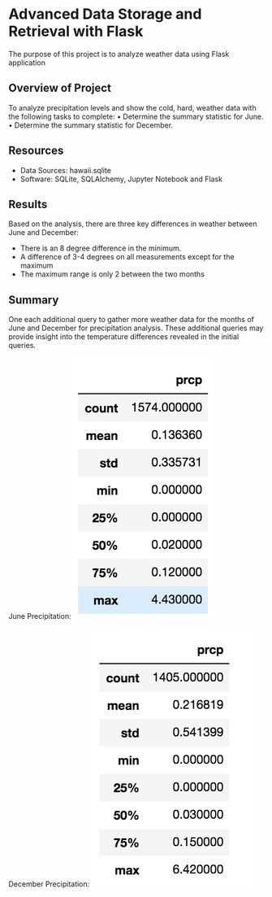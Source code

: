 # Advanced Data Storage and Retrieval with Flask
The purpose of this project is to analyze weather data using Flask application

## Overview of Project
To analyze precipitation levels and show the cold, hard, weather data with the following tasks to complete:
•	Determine the summary statistic for June.
•	Determine the summary statistic for December.

## Resources
- Data Sources: hawaii.sqlite
- Software: SQLite, SQLAlchemy, Jupyter Notebook and Flask

## Results
Based on the analysis, there are three key differences in weather between June and December:
* There is an 8 degree difference in the minimum.
* A difference of 3-4 degrees on all measurements except for the maximum
* The maximum range is only 2 between the two months


## Summary
One each additional query to gather more weather data for the months of June and December for precipitation analysis. These additional queries may provide insight into the temperature differences revealed in the initial queries.

June Precipitation: 
![alt text](Resources/june_prcp.png)

December Precipitation:
![alt text](Resources/december_prcp.png)

